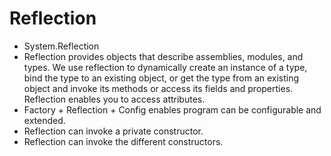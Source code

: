 # Reflection
- System.Reflection
- Reflection provides objects that describe assemblies, modules, and types. We use reflection to dynamically create an instance of a type, bind the type to an existing object, or get the type from an existing object and invoke its methods or access its fields and properties. Reflection enables you to access attributes.
- Factory + Reflection + Config enables program can be configurable and extended.
- Reflection can invoke a private constructor. 
- Reflection can invoke the different constructors.

